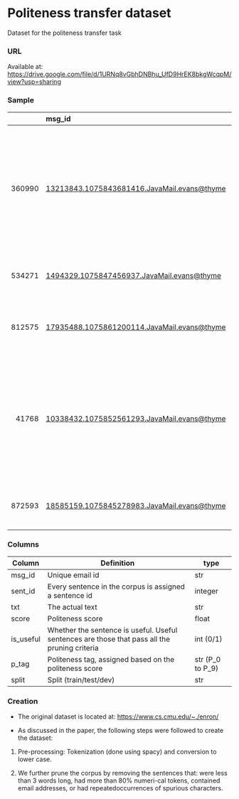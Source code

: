 # Politeness transfer dataset

Dataset for the politeness transfer task


### URL

Available at: https://drive.google.com/file/d/1URNq8vGbhDNBhu_UfD9HrEK8bkgWcqpM/view?usp=sharing


### Sample

|        | msg_id                                        |   sent_id | txt                                                                                                                                                              |      score |   is_useful | p_tag   | split   |
|-------:|:----------------------------------------------|----------:|:-----------------------------------------------------------------------------------------------------------------------------------------------------------------|-----------:|------------:|:--------|:--------|
| 360990 | <13213843.1075843681416.JavaMail.evans@thyme> |       458 | although it is not illegal under california or u.s. antitrust law for a firm to exercise its market power , it is illegal to do so under the federal power act . | 0.00694478 |           1 | P_0     | test    |
| 534271 | <1494329.1075847456937.JavaMail.evans@thyme>  |         7 | and i have made the changes in profile manager .                                                                                                                 | 0.888002   |           1 | P_8     | train   |
| 812575 | <17935488.1075861200114.JavaMail.evans@thyme> |        12 | investigators think yemeni man was meant to be 20th hijacker                                                                                                     | 0.291539   |           1 | P_2     | train   |
|  41768 | <10338432.1075852561293.JavaMail.evans@thyme> |         2 | we recognize that this is a difficult time in many respects - we would like your input to determine if we have to cancel one or both of these trips .            | 0.969205   |           1 | P_9     | val     |
| 872593 | <18585159.1075845278983.JavaMail.evans@thyme> |        10 | there are two tabs , one tab contains the days                                                                                                                   | 0.618491   |           1 | P_6     | train   |


### Columns 

| Column    	| Definition                                                                                    	| type             	|
|-----------	|-----------------------------------------------------------------------------------------------	|------------------	|
| msg_id    	| Unique email id                                                                               	| str              	|
| sent_id   	| Every sentence in the corpus is assigned a sentence id                                        	| integer          	|
| txt       	| The actual text                                                                               	|  str                	|
| score     	| Politeness score                                                                              	| float            	|
| is_useful 	| Whether the sentence is useful. Useful sentences are those that pass all the pruning criteria 	| int (0/1)        	|
| p_tag     	| Politeness tag, assigned based on the politeness score                                        	| str (P_0 to P_9) 	|
| split     	| Split (train/test/dev)                                                                        	| str              	|



### Creation

- The original dataset is located at: https://www.cs.cmu.edu/~./enron/


- As discussed in the paper, the following steps were followed to create the dataset:


1.  Pre-processing: Tokenization (done using spacy) and conversion to lower case.

2.  We further prune the corpus by removing the sentences that: were less than 3 words long, had more than 80% numeri-cal tokens, contained email addresses, or had repeatedoccurrences of spurious characters.



